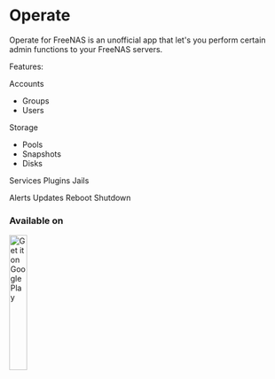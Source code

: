 # Operate
Operate for FreeNAS is an unofficial app that let's you perform certain admin functions to your FreeNAS servers.

Features:

Accounts
- Groups
- Users

Storage
 - Pools
 - Snapshots
 - Disks

Services
Plugins
Jails

Alerts
Updates
Reboot
Shutdown

### Available on

<a href='https://play.google.com/store/apps/details?id=com.allensandiego.operateforfreenas'><img width="25%" height="25%" alt='Get it on Google Play' src='https://play.google.com/intl/en_us/badges/images/generic/en_badge_web_generic.png'/></a>
